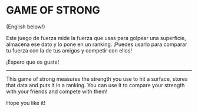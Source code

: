 # GAME OF STRONG

(English below!)

Este juego de fuerza mide la fuerza que usas para golpear una superficie, almacena ese dato y lo pone en un ranking. 
¡Puedes usarlo para comparar tu fuerza con la de tus amigos y competir con ellos!

¡Espero que os guste!
_______________________________________________________________________________________________________________________________

This game of strong measures the strength you use to hit a surface, stores that data and puts it in a ranking.
You can use it to compare your strength with your friends and compete with them!

Hope you like it!

